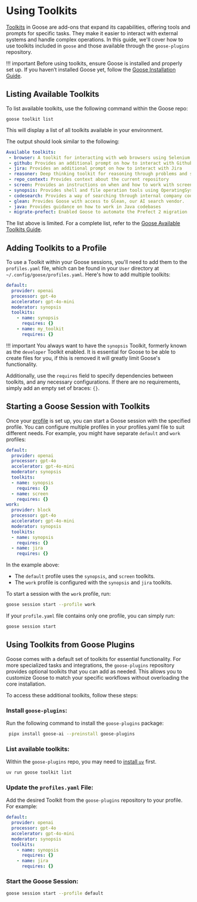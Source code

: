 # Using Toolkits
[Toolkits](https://block.github.io/goose/plugins/plugins.html) in Goose are add-ons that expand its capabilities, offering tools and prompts for specific tasks. They make it easier to interact with external systems and handle complex operations. In this guide, we'll cover how to use toolkits included in `goose` and those available through the `goose-plugins` repository.

!!! important
    Before using toolkits, ensure Goose is installed and properly set up. If you haven’t installed Goose yet, follow the [Goose Installation Guide](https://block.github.io/goose/installation.html).    

## Listing Available Toolkits

To list available toolkits, use the following command within the Goose repo:

```
goose toolkit list
```

This will display a list of all toolkits available in your environment.

The output should look similar to the following: 

```yaml
Available toolkits:
 - browser: A toolkit for interacting with web browsers using Selenium.
 - github: Provides an additional prompt on how to interact with Github
 - jira: Provides an additional prompt on how to interact with Jira
 - reasoner: Deep thinking toolkit for reasoning through problems and solutions
 - repo_context: Provides context about the current repository
 - screen: Provides an instructions on when and how to work with screenshots
 - synopsis: Provides shell and file operation tools using OperatingSystem.
 - codesearch: Provides a way of searching through internal company code.
 - glean: Provides Goose with access to Glean, our AI search vendor.
 - java: Provides guidance on how to work in Java codebases
 - migrate-prefect: Enabled Goose to automate the Prefect 2 migration
```

The list above is limited. For a complete list, refer to the [Goose Available Toolkits Guide](https://block.github.io/goose/plugins/available-toolkits.html).

## Adding Toolkits to a Profile

To use a Toolkit within your Goose sessions, you'll need to add them to the `profiles.yaml` file, which can be found in your `User` directory at `~/.config/goose/profiles.yaml`. Here's how to add multiple toolkits:

```yaml title="profiles.yaml"
default:
  provider: openai
  processor: gpt-4o
  accelerator: gpt-4o-mini
  moderator: synopsis
  toolkits:
    - name: synopsis
      requires: {}
    - name: my_toolkit
      requires: {}
```

!!! important
    You always want to have the `synopsis` Toolkit, formerly known as the `developer` Toolkit enabled. It is essential for Goose to be able to create files for you, if this is removed it will greatly limit Goose's functionality. 


Additionally, use the `requires` field to specify dependencies between toolkits, and any necessary configurations. If there are no requirements, simply add an empty set of braces: `{}`. 

## Starting a Goose Session with Toolkits

Once your [profile](https://block.github.io/goose/guidance/getting-started.html#configuring-goose-with-the-profilesyaml-file) is set up, you can start a Goose session with the specified profile. You can configure multiple profiles in your profiles.yaml file to suit different needs. For example, you might have separate `default` and `work` profiles:

```yaml title="profiles.yaml"
default:
  provider: openai
  processor: gpt-4o
  accelerator: gpt-4o-mini
  moderator: synopsis
  toolkits:
  - name: synopsis
    requires: {}
  - name: screen
    requires: {}
work:
  provider: block
  processor: gpt-4o
  accelerator: gpt-4o-mini
  moderator: synopsis
  toolkits:
  - name: synopsis
    requires: {}
  - name: jira
    requires: {}
```

In the example above:
- The `default` profile uses the `synopsis`, and `screen` toolkits.
- The `work` profile is configured with the `synopsis` and `jira` toolkits.

To start a session with the `work` profile, run: 

```bash
goose session start --profile work
```
If your `profile.yaml` file contains only one profile, you can simply run: 

```bash
goose session start
```

## Using Toolkits from Goose Plugins

Goose comes with a default set of toolkits for essential functionality. For more specialized tasks and integrations, the `goose-plugins` repository provides optional toolkits that you can add as needed. This allows you to customize Goose to match your specific workflows without overloading the core installation.

To access these additional toolkits, follow these steps:

### Install `goose-plugins`:

Run the following command to install the `goose-plugins` package:

```bash
 pipx install goose-ai --preinstall goose-plugins
```

### List available toolkits:

Within the `goose-plugins` repo, you may need to [install `uv`](https://docs.astral.sh/uv/getting-started/installation/) first. 

```bash
uv run goose toolkit list
```

### Update the `profiles.yaml` File:
Add the desired Toolkit from the `goose-plugins` repository to your profile. For example:

```yaml title="profiles.yaml"
default:
  provider: openai
  processor: gpt-4o
  accelerator: gpt-4o-mini
  moderator: synopsis
  toolkits:
    - name: synopsis                                                                                                             
      requires: {}   
    - name: jira
      requires: {}
```

### Start the Goose Session:

```bash
goose session start --profile default
```




